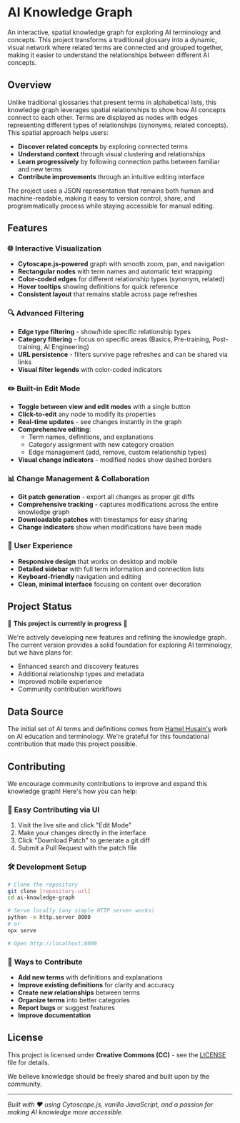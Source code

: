 # AI Knowledge Graph

An interactive, spatial knowledge graph for exploring AI terminology and concepts. This project transforms a traditional glossary into a dynamic, visual network where related terms are connected and grouped together, making it easier to understand the relationships between different AI concepts.

## Overview

Unlike traditional glossaries that present terms in alphabetical lists, this knowledge graph leverages spatial relationships to show how AI concepts connect to each other. Terms are displayed as nodes with edges representing different types of relationships (synonyms, related concepts). This spatial approach helps users:

- **Discover related concepts** by exploring connected terms
- **Understand context** through visual clustering and relationships
- **Learn progressively** by following connection paths between familiar and new terms
- **Contribute improvements** through an intuitive editing interface

The project uses a JSON representation that remains both human and machine-readable, making it easy to version control, share, and programmatically process while staying accessible for manual editing.

## Features

### 🌐 **Interactive Visualization**
- **Cytoscape.js-powered** graph with smooth zoom, pan, and navigation
- **Rectangular nodes** with term names and automatic text wrapping
- **Color-coded edges** for different relationship types (synonym, related)
- **Hover tooltips** showing definitions for quick reference
- **Consistent layout** that remains stable across page refreshes

### 🔍 **Advanced Filtering**
- **Edge type filtering** - show/hide specific relationship types
- **Category filtering** - focus on specific areas (Basics, Pre-training, Post-training, AI Engineering)
- **URL persistence** - filters survive page refreshes and can be shared via links
- **Visual filter legends** with color-coded indicators

### ✏️ **Built-in Edit Mode**
- **Toggle between view and edit modes** with a single button
- **Click-to-edit** any node to modify its properties
- **Real-time updates** - see changes instantly in the graph
- **Comprehensive editing**:
  - Term names, definitions, and explanations
  - Category assignment with new category creation
  - Edge management (add, remove, custom relationship types)
- **Visual change indicators** - modified nodes show dashed borders

### 📊 **Change Management & Collaboration**
- **Git patch generation** - export all changes as proper git diffs
- **Comprehensive tracking** - captures modifications across the entire knowledge graph
- **Downloadable patches** with timestamps for easy sharing
- **Change indicators** show when modifications have been made

### 📱 **User Experience**
- **Responsive design** that works on desktop and mobile
- **Detailed sidebar** with full term information and connection lists
- **Keyboard-friendly** navigation and editing
- **Clean, minimal interface** focusing on content over decoration

## Project Status

🚧 **This project is currently in progress** 🚧

We're actively developing new features and refining the knowledge graph. The current version provides a solid foundation for exploring AI terminology, but we have plans for:
- Enhanced search and discovery features
- Additional relationship types and metadata
- Improved mobile experience
- Community contribution workflows

## Data Source

The initial set of AI terms and definitions comes from [Hamel Husain's](https://github.com/hamelsmu) work on AI education and terminology. We're grateful for this foundational contribution that made this project possible.

## Contributing

We encourage community contributions to improve and expand this knowledge graph! Here's how you can help:

### 🎯 **Easy Contributing via UI**
1. Visit the live site and click "Edit Mode"
2. Make your changes directly in the interface
3. Click "Download Patch" to generate a git diff
4. Submit a Pull Request with the patch file

### 🛠️ **Development Setup**
```bash
# Clone the repository
git clone [repository-url]
cd ai-knowledge-graph

# Serve locally (any simple HTTP server works)
python -m http.server 8000
# or
npx serve

# Open http://localhost:8000
```

### 📝 **Ways to Contribute**
- **Add new terms** with definitions and explanations
- **Improve existing definitions** for clarity and accuracy
- **Create new relationships** between terms
- **Organize terms** into better categories
- **Report bugs** or suggest features
- **Improve documentation**

## License

This project is licensed under **Creative Commons (CC)** - see the [LICENSE](LICENSE) file for details.

We believe knowledge should be freely shared and built upon by the community.

---

*Built with ❤️ using Cytoscape.js, vanilla JavaScript, and a passion for making AI knowledge more accessible.*